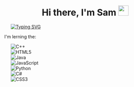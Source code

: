 <h1 align="center">Hi there, I'm Sam 
<img src="https://github.com/blackcater/blackcater/raw/main/images/Hi.gif" height="32"/></h1>

&nbsp;&nbsp;&nbsp;&nbsp;&nbsp;[![Typing SVG](https://readme-typing-svg.herokuapp.com?font=Fira+Code&pause=1000&width=435&lines=Computer+science+student)](https://git.io/typing-svg)

I'm lerning the:<p>
&nbsp;&nbsp;&nbsp;&nbsp;&nbsp;![C++](https://img.shields.io/badge/c++-%2300599C.svg?style=for-the-badge&logo=c%2B%2B&logoColor=white)<br>
&nbsp;&nbsp;&nbsp;&nbsp;&nbsp;![HTML5](https://img.shields.io/badge/html5-%23E34F26.svg?style=for-the-badge&logo=html5&logoColor=white)<br>
    &nbsp;&nbsp;&nbsp;&nbsp;&nbsp;![Java](https://img.shields.io/badge/java-%23ED8B00.svg?style=for-the-badge&logo=openjdk&logoColor=white)<br>
    &nbsp;&nbsp;&nbsp;&nbsp;&nbsp;![JavaScript](https://img.shields.io/badge/javascript-%23323330.svg?style=for-the-badge&logo=javascript&logoColor=%23F7DF1E)<br>
    &nbsp;&nbsp;&nbsp;&nbsp;&nbsp;![Python](https://img.shields.io/badge/python-3670A0?style=for-the-badge&logo=python&logoColor=ffdd54)<br>
    &nbsp;&nbsp;&nbsp;&nbsp;&nbsp;![C#](https://img.shields.io/badge/c%23-%23239120.svg?style=for-the-badge&logo=c-sharp&logoColor=white)<br>
    &nbsp;&nbsp;&nbsp;&nbsp;&nbsp;![CSS3](https://img.shields.io/badge/css3-%231572B6.svg?style=for-the-badge&logo=css3&logoColor=white)<br></p>